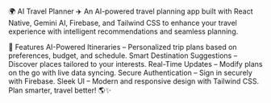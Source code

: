 🌍 AI Travel Planner ✈️
An AI-powered travel planning app built with React Native, Gemini AI, Firebase, and Tailwind CSS to enhance your travel experience with intelligent recommendations and seamless planning.

🚀 Features
AI-Powered Itineraries – Personalized trip plans based on preferences, budget, and schedule.
Smart Destination Suggestions – Discover places tailored to your interests.
Real-Time Updates – Modify plans on the go with live data syncing.
Secure Authentication – Sign in securely with Firebase.
Sleek UI – Modern and responsive design with Tailwind CSS.
Plan smarter, travel better! 🌎✨
